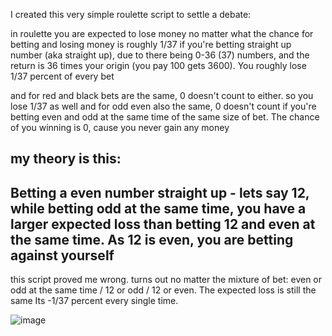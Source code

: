 I created this very simple roulette script to settle a debate:

in roulette you are expected to lose money no matter what 
the chance for betting and losing money is roughly 1/37
if you're betting straight up number (aka straight up), due to there being 0-36 (37) numbers,
and the return is 36 times your origin (you pay 100 gets 3600). You roughly lose 1/37 percent of every bet

and for red and black bets are the same, 0 doesn't count to either. so you lose 1/37 as well
and for odd even also the same, 0 doesn't count
if you're betting even and odd at the same time of the same size of bet. The chance of you winning is 0, cause you never gain any money

## my theory is this:
## Betting a even number straight up - lets say 12, while betting odd at the same time, you have a larger expected loss than betting 12 and even at the same time. As 12 is even, you are betting against yourself

this script proved me wrong. turns out no matter the mixture of bet: even or odd at the same time / 12 or odd / 12 or even. The expected loss is still the same
Its -1/37 percent every single time.

![image](https://github.com/WildSphee/roulette_dillema/assets/38903045/1855211e-dde2-46d3-bc16-e1c2eac85db1)
